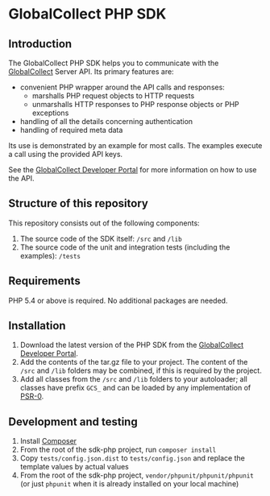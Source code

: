 # GlobalCollect PHP SDK

## Introduction

The GlobalCollect PHP SDK helps you to communicate with the [GlobalCollect](http://www.globalcollect.com/) Server API. Its primary features are:

* convenient PHP wrapper around the API calls and responses:
  * marshalls PHP request objects to HTTP requests
  * unmarshalls HTTP responses to PHP response objects or PHP exceptions
* handling of all the details concerning authentication
* handling of required meta data

Its use is demonstrated by an example for most calls. The examples execute a call using the provided API keys.

See the [GlobalCollect Developer Portal](https://developers.globalcollect.com/documentation/sdk/server/) for more information on how to use the API.

## Structure of this repository

This repository consists out of the following components:

1. The source code of the SDK itself: `/src` and `/lib`
2. The source code of the unit and integration tests (including the examples): `/tests`

## Requirements

PHP 5.4 or above is required. No additional packages are needed.

## Installation

1. Download the latest version of the PHP SDK from the [GlobalCollect Developer Portal](https://developers.globalcollect.com/documentation/sdk/server/).
2. Add the contents of the tar.gz file to your project. The content of the `/src` and `/lib` folders may be combined, if this is required by the project.
3. Add all classes from the `/src` and `/lib` folders to your autoloader; all classes have prefix `GCS_` and can be loaded by any implementation of [PSR-0](http://www.php-fig.org/psr/psr-0/).

## Development and testing

1. Install [Composer](https://getcomposer.org/download/)
2. From the root of the sdk-php project, run `composer install`
3. Copy `tests/config.json.dist` to `tests/config.json` and replace the template values by actual values
4. From the root of the sdk-php project, `vendor/phpunit/phpunit/phpunit` (or just `phpunit` when it is already installed on your local machine)
